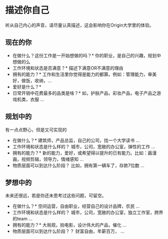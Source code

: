 # 描述你自己

听从自己内心的声音，请尽量认真描述，这会影响你在Origin大学里的体验。

## 现在的你

* 在做什么？这份工作是一开始想做的吗？*
  你的职业，是自己的兴趣，规划中想做的么
* 工作环境和状态是否满意？*
  描述下满意OR不满意的理由
* 拥有的能力？*
  工作和生活里你觉得是能力的都算。例如：管理能力，审美好，做饭，收纳，…
* 爱好是什么？*
* 日常开销中花费最多的品类是啥？*
  如，护肤产品，彩妆产品，电子产品之游戏机类，衣服 …


## 规划中的

有一点点野心，但是又可实现的

* 在做什么？*
  建筑师，产品总监，自己的公司，找一个大学读书 …
* 工作环境和状态是什么样的？
  城市，公司，宽敞的办公室，弹性的工作 …
* 拥有的能力？*
  新的能力，爱好，或希望得以提升的已有能力。比如：画漫画，视频剪辑，领导力，情绪感知 …
* 物质层面可以到达什么阶段？
  比如，拥有第一辆车了，存款7位数 …


## 梦想中的

未来还很远，若是你还未思考过这些问题，可留空。

* 在做什么？*
  空间运营，自由职业，经营自己的设计品牌，农民 …
* 工作环境和状态是什么样的？
  城市，公司，宽敞的办公室，独立工作室，跨界的team …
* 拥有的能力？*
  大局观，拍电影，设计伟大的产品，催化 …
* 物质层面可以到达什么阶段？？
  财富自由，年薪百万， …
